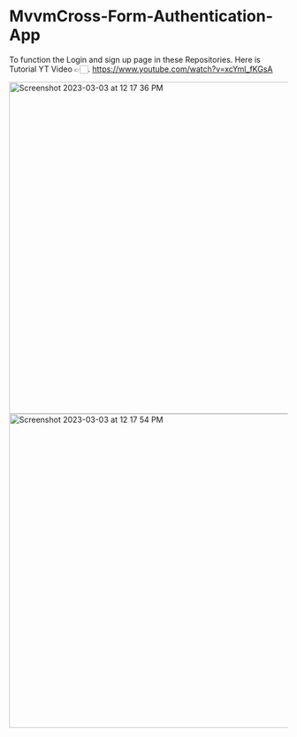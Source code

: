# MvvmCross-Form-Authentication-App
To function the  Login and sign up page in these Repositories.
Here is Tutorial YT Video 👉🏻. https://www.youtube.com/watch?v=xcYml_fKGsA




<img width="600" alt="Screenshot 2023-03-03 at 12 17 36 PM" src="https://user-images.githubusercontent.com/75517613/222652353-03e2c3ec-8f43-45a9-9154-d4cf81d0dd05.png">
<img width="568" alt="Screenshot 2023-03-03 at 12 17 54 PM" src="https://user-images.githubusercontent.com/75517613/222652361-740e9a1e-0123-4405-9f3d-1a0c69784633.png">
